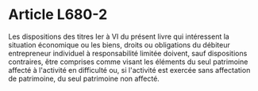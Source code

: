 # Article L680-2

Les dispositions des titres Ier à VI du présent livre qui intéressent la situation économique ou les biens, droits ou obligations du débiteur entrepreneur individuel à responsabilité limitée doivent, sauf dispositions contraires, être comprises comme visant les éléments du seul patrimoine affecté à l'activité en difficulté ou, si l'activité est exercée sans affectation de patrimoine, du seul patrimoine non affecté.<br/><br/>